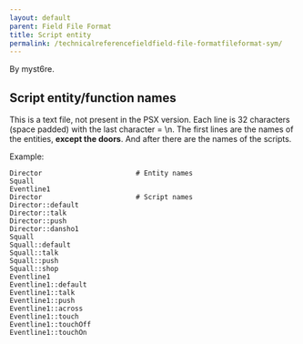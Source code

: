 ```yaml
---
layout: default
parent: Field File Format
title: Script entity
permalink: /technicalreferencefieldfield-file-formatfileformat-sym/
---
```


By myst6re.

## Script entity/function names

This is a text file, not present in the PSX version. Each line is 32 characters (space padded) with the last character = \\n. The first lines are the names of the entities, **except the doors**. And after there are the names of the scripts.

Example:

    Director                       # Entity names
    Squall                        
    Eventline1                     
    Director                       # Script names
    Director::default              
    Director::talk                 
    Director::push                 
    Director::dansho1              
    Squall                         
    Squall::default                
    Squall::talk                   
    Squall::push                   
    Squall::shop                   
    Eventline1                     
    Eventline1::default            
    Eventline1::talk               
    Eventline1::push               
    Eventline1::across             
    Eventline1::touch              
    Eventline1::touchOff           
    Eventline1::touchOn            
